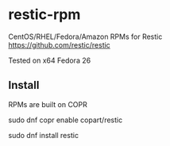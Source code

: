 
restic-rpm
=========


CentOS/RHEL/Fedora/Amazon RPMs for Restic <https://github.com/restic/restic>

Tested on x64 Fedora 26

Install
--------

RPMs are built on COPR

sudo dnf copr enable copart/restic

sudo dnf install restic


